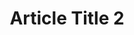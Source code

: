 ---
title: "Article Title 2"
slug: "article-title-2"
createdAt: "2020-01-02"
summary: "Lorem ipsum dolor sit, amet consectetur adipisicing elit. Numquam sed officiis eaque vitae necessitatibus quas."
heroImageUrl: "https://source.unsplash.com/random/1600x900"
heroImageAlt: "Random Image"
readingTime: 2
tags:
    - serverless
    - AWS
---